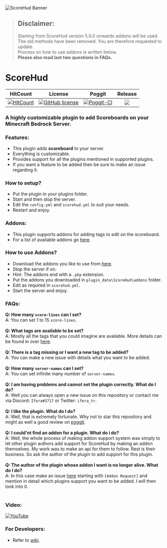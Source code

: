 ![ScoreHud Banner](https://github.com/JackMD/ScoreHud/blob/master/meta/ScoreHud.PNG)

>## Disclaimer: <br />
> Starting from ScoreHud version 5.0.0 onwards addons will be used. <br />
> The old methods have been removed. You are therefore requested to update. <br />
> Process on how to use addons is written below. <br />
> **Please also read last two questions in FAQs.**

# ScoreHud

| HitCount | License | Poggit | Release |
|:--:|:--:|:--:|:--:|
|[![HitCount](http://hits.dwyl.io/JackMD/ScoreHud.svg)](http://hits.dwyl.io/JackMD/ScoreHud)|[![GitHub license](https://img.shields.io/github/license/JackMD/ScoreHud.svg)](https://github.com/JackMD/ScoreHud/blob/master/LICENSE)|[![Poggit-CI](https://poggit.pmmp.io/ci.shield/JackMD/ScoreHud/ScoreHud)](https://poggit.pmmp.io/ci/JackMD/ScoreHud/ScoreHud)|[![](https://poggit.pmmp.io/shield.state/ScoreHud)](https://poggit.pmmp.io/p/ScoreHud)|

### A highly customizable plugin to add Scoreboards on your Minecraft Bedrock Server.

### Features:

 - This plugin adds **scoreboard** to your server.
 - Everything is customizable.
 - Provides support for all the plugins mentioned in supported plugins.
 - If you want a feature to be added then be sure to make an issue regarding it.
 
### How to setup?

 - Put the plugin in your plugins folder.
 - Start and then stop the server.
 - Edit the `config.yml` and `scorehud.yml` to suit your needs.
 - Restart and enjoy.
 
### Addons:

 - This plugin supports addons for adding tags to edit on the scoreboard.
 - For a list of available addons go [here](https://github.com/JackMD/ScoreHud-Addons).
 
### How to use Addons?

 - Download the addons you like to use from [here](https://github.com/JackMD/ScoreHud-Addons).
 - Stop the server if on.
 - Hint: The addons end with a `.php` extension.
 - Put the addons you downloaded in `plugin_data\ScoreHud\addons` folder.
 - Edit as required in `scorehud.yml`.
 - Start the server and enjoy.

### FAQs:

**Q: How many `score-lines` can I set?**<br />
A: You can set 1 to 15 `score-lines`. <br /><br />
**Q: What tags are available to be set?**<br />
A: Mostly all the tags that you could imagine are available. More details can be found in over [here](https://github.com/JackMD/ScoreHud/tree/addons). <br /><br />
**Q: There is a tag missing or I want a new tag to be added?**<br />
A: You can make a new issue with details what you want to be added. <br /><br />
**Q: How many `server-names` can I set?**<br />
A: You can set infinite many number of `server-names`. <br /><br />
**Q: I am having problems and cannot set the plugin correctly. What do I do?**<br />
A: Well you can always open a new issue on this repository or contact me via Discord: `Ifera#3717` or Twitter: `ifera_tr`. <br /><br />
**Q: I like the plugin. What do I do?**<br />
A: Well, that is extremely fortunate. Why not to star this repository and might as well a good review on [poggit](https://poggit.pmmp.io/p/ScoreHud).<br /><br />
**Q: I could'nt find an addon for a plugin. What do i do?**<br />
A: Well, the whole process of making addon support system was simply to let other plugin authors add support for ScoreHud by making an addon themselves. My work was to make an api for them to follow. Rest is their business. So ask the author of the plugin to add support for this plugin.<br /><br />
**Q: The author of the plugin whose addon I want is no longer alive. What do I do?**<br />
A: In this case make an issue [here](https://github.com/JackMD/ScoreHud/issues) starting with `[Addon Request]` and mention in detail which plugins support you want to be added. I will then look into it.<br /><br />

### Video:

[![YouTube](http://img.youtube.com/vi/QtsvkgJfjdg/0.jpg)](http://www.youtube.com/watch?v=QtsvkgJfjdg)

### For Developers:

 - Refer to [wiki](https://github.com/JackMD/ScoreHud/wiki).
